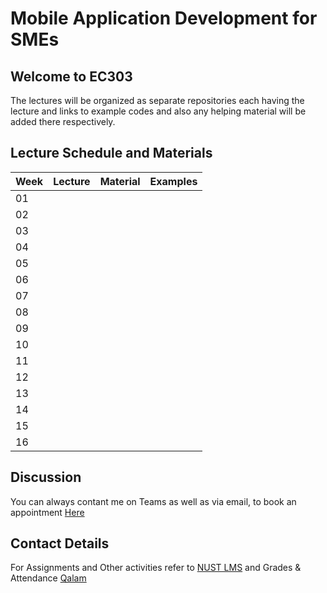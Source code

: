 # Mobile Application Development for SMEs

## Welcome to EC303

The lectures will be organized as separate repositories each having the lecture and links to example codes and also any helping material will be added there respectively. 

## Lecture Schedule and Materials

| Week 	| Lecture 	| Material 	| Examples 	|
|------	|---------	|----------	|----------	|
| 01   	|         	|          	|          	|
| 02   	|         	|          	|          	|
| 03   	|         	|          	|          	|
| 04   	|         	|          	|          	|
| 05   	|         	|          	|          	|
| 06   	|         	|          	|          	|
| 07   	|         	|          	|          	|
| 08   	|         	|          	|          	|
| 09   	|         	|          	|          	|
| 10   	|         	|          	|          	|
| 11   	|         	|          	|          	|
| 12   	|         	|          	|          	|
| 13   	|         	|          	|          	|
| 14   	|         	|          	|          	|
| 15   	|         	|          	|          	|
| 16   	|         	|          	|          	|

## Discussion

You can always contant me on Teams as well as via email, to book an appointment [Here](https://hasan.khattak.info/calendar)

## Contact Details

For Assignments and Other activities refer to [NUST LMS](https://lms.nust.edu.pk/portal/login/index.php) and Grades & Attendance [Qalam](https://qalam.nust.edu.pk/)
